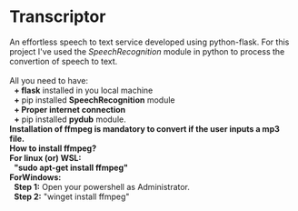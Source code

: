 # Transcriptor
An effortless speech to text service developed using python-flask. 
For this project I've used the <i>SpeechRecognition</i> module in python to process the convertion of speech to text. 
<br>
<br>
All you need to have:
<br>
&nbsp;&nbsp;**+ flask** installed in you local machine
<br>
&nbsp;&nbsp;**+** pip installed **SpeechRecognition** module
<br>
&nbsp;&nbsp;**+ Proper internet connection**
<br>
&nbsp;&nbsp;**+** pip installed **pydub** module. 
<br>
**Installation of ffmpeg is mandatory to convert if the user inputs a mp3 file.** 
<br>
**How to install ffmpeg?**
<br>
**For linux (or) WSL:**
<br>&nbsp;&nbsp;**"sudo apt-get install ffmpeg"**
<br>**ForWindows:**
<br>&nbsp;&nbsp;**Step 1:** Open your powershell as Administrator.
<br>&nbsp;&nbsp;**Step 2:** "winget install ffmpeg"

